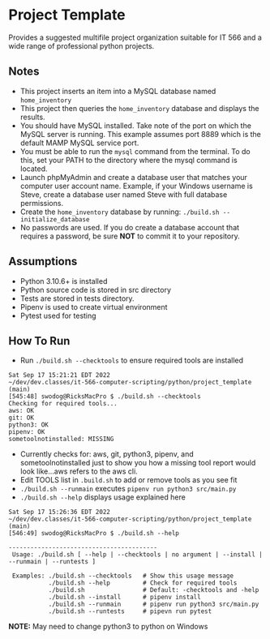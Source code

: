 # Project Template
Provides a suggested multifile project organization suitable for IT 566 and a wide range of professional python projects. 

## Notes
- This project inserts an item into a MySQL database named `home_inventory`
- This project then queries the `home_inventory` database and displays the results.
- You should have MySQL installed. Take note of the port on which the MySQL server is running. This example assumes port 8889 which is the default MAMP MySQL service port.
- You must be able to run the `mysql` command from the terminal. To do this, set your PATH to the directory where the mysql command is located.
- Launch phpMyAdmin and create a database user that matches your computer user account name. Example, if your Windows username is Steve, create a database user named Steve with full database permissions. 
- Create the `home_inventory` database by running: `./build.sh --initialize_database`
- No passwords are used. If you do create a database account that requires a password, be sure **NOT** to commit it to your repository.

## Assumptions
- Python 3.10.6+ is installed
- Python source code is stored in src directory
- Tests are stored in tests directory.
- Pipenv is used to create virtual environment
- Pytest used for testing

## How To Run

- Run `./build.sh --checktools` to ensure required tools are installed

```
Sat Sep 17 15:21:21 EDT 2022
~/dev/dev.classes/it-566-computer-scripting/python/project_template (main)
[545:48] swodog@RicksMacPro $ ./build.sh --checktools
Checking for required tools...
aws: OK
git: OK
python3: OK
pipenv: OK
sometoolnotinstalled: MISSING
```
- Currently checks for: aws, git, python3, pipenv, and sometoolnotinstalled just to show you how a missing tool report would look like...aws refers to the aws cli.
- Edit TOOLS list in `.build.sh` to add or remove tools as you see fit
- `./build.sh --runmain` executes `pipenv run python3 src/main.py`
- `./build.sh --help` displays usage explained here
```
Sat Sep 17 15:26:36 EDT 2022
~/dev/dev.classes/it-566-computer-scripting/python/project_template (main)
[546:49] swodog@RicksMacPro $ ./build.sh --help

-----------------------------------------
 Usage: ./build.sh [ --help | --checktools | no argument | --install | --runmain | --runtests ]

 Examples: ./build.sh --checktools   # Show this usage message
           ./build.sh --help         # Check for required tools
           ./build.sh                # Default: -checktools and -help
           ./build.sh --install      # pipenv install
           ./build.sh --runmain      # pipenv run python3 src/main.py
           ./build.sh --runtests     # pipevn run pytest
```

**NOTE:** May need to change python3 to python on Windows
